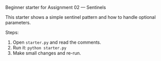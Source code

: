 Beginner starter for Assignment 02 — Sentinels

This starter shows a simple sentinel pattern and how to handle optional parameters.

Steps:
1) Open `starter.py` and read the comments.
2) Run it: `python starter.py`
3) Make small changes and re-run.
